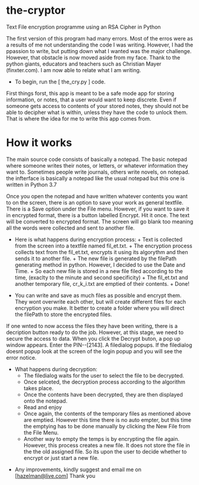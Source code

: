 # the-cryptor

Text File encryption programme using an RSA Cipher in Python

The first version of this program had many errors. Most of the erros were as a results of me not understanding the code I was writing. However, I had the ppassion to write, but putting down what I wanted was the major challenge. However, that obstacle is now moved aside from my face. Thank to the python giants, educators and teachers such as Christian Mayer (finxter.com). I am now able to relate what I am writing.

* To begin, run the [ the_cry.py ] code.

First things forst, this app is meant to be a safe mode app for storing information, or notes, that a user would want to keep discrete. Even if someone gets access to contents of your stored notes, they should not be able to decipher what is within, unless they have the code to unlock them. That is where the idea for me to write this app comes from.

# How it works
The main source code consists of basically a notepad. The basic notepad where someone writes their notes, or letters, or whatever information they want to. Sometimes people write journals, others write novels, on notepad. the infterface is basically a notepad like the usual notepad but this one is written in Python 3.7

Once you open the notepad and have written whatever contents you want to on the screen, there is an option to save your work as general textfile. There is a Save option under the File menu.
However, if you want to save it in encrypted format, there is a button labelled Encrypt. Hit it once. The text will be converted to encrypted format. The screen will go blank too meaning all the words were collected and sent to another file.
+ Here is what happens during encryption process: 
      + Text is collected from the screen into a textfile named fil_et.txt.
      + The encryption process collects text from the fil_et.txt, encrypts it using its algorythm and then sends it to another file.
      + The new file is generated by the filePath generating method in python. However, I decided to use the Date and Time.
      + So each new file is stored in a new file filed according to the time, (exaclty to the minute and second specificity)
      + The fil_et.txt and another temporary file, cr_k_i.txt are emptied of their contents.
      + Done!
      
+ You can write and save as much files as possible and encrypt them. They wont overwrite each other, but will create different files for each encryption you make. It better to create a folder where you will direct the filePath to store the encrypted files.

If one wnted to now access the files they have been writing, there is a decription button ready to do the job. However, at this stage, we need to secure the access to data. When you click the Decrypt buton, a pop up window appears. Enter the PIN--[2143]. A filedialog popups. If the filedialog doesnt popup look at the screen of the login popup and you will see the error notice.
+ What happens during decryption:
    + The filedialog waits for the user to select the file to be decrypted.
    + Once selceted, the decryption process according to the algorithm takes place.
    + Once the contents have been decrypted, they are then displayed onto the notepad.
    + Read and enjoy
    + Once again, the contents of the temporary files as mentioned above are emptied. However this time there is no auto empter, but this time the emptying has to be done manually by clicking the New File from the File Menu.
    + Another way to empty the temps is by encrypting the file again. However, this process creates a new file. It does not store the file in the the old assigned file. So its upon the user to decide whether to encrypt or just start a new file.

* Any improvements, kindly suggest and email me on
[hazelman@live.com]
Thank you

